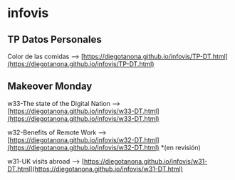 # infovis

## TP Datos Personales

Color de las comidas --> [https://diegotanona.github.io/infovis/TP-DT.html](https://diegotanona.github.io/infovis/TP-DT.html)

## Makeover Monday

w33-The state of the Digital Nation --> [https://diegotanona.github.io/infovis/w33-DT.html](https://diegotanona.github.io/infovis/w33-DT.html)

w32-Benefits of Remote Work --> [https://diegotanona.github.io/infovis/w32-DT.html](https://diegotanona.github.io/infovis/w32-DT.html) *(en revisión)

w31-UK visits abroad --> [https://diegotanona.github.io/infovis/w31-DT.html](https://diegotanona.github.io/infovis/w31-DT.html)

